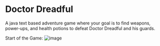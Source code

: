 # Doctor Dreadful
A java text based adventure game where your goal is to find weapons, power-ups, and health potions to defeat Doctor Dreadful and his guards.

Start of the Game:
![image](https://user-images.githubusercontent.com/30853467/228410502-d63735ff-b710-4ed5-9f83-4c598153ce44.png)

